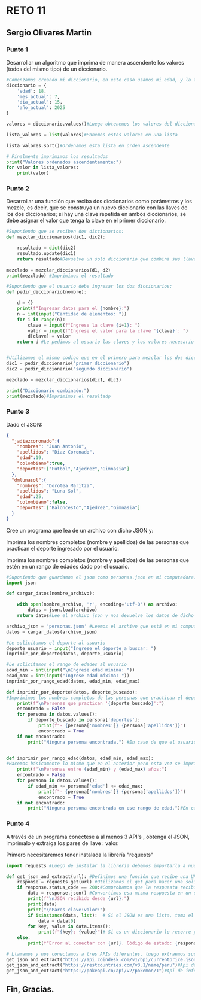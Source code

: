 # RETO 11
## Sergio Olivares Martin
### Punto 1
Desarrollar un algoritmo que imprima de manera ascendente los valores (todos del mismo tipo) de un diccionario.

```python
#Comenzamos creando mi diccionario, en este caso usamos mi edad, y la fecha del día de hoy.
diccionario = {
    'edad': 18,
    'mes_actual': 7,
    'dia_actual': 15,
    'año_actual': 2025
}

valores = diccionario.values()#Luego obtenemos los valores del diccionario

lista_valores = list(valores)#Ponemos estos valores en una lista

lista_valores.sort()#Ordenamos esta lista en orden ascendente

# Finalmente imprimimos los resultados
print("Valores ordenados ascendentemente:")
for valor in lista_valores:
    print(valor)

```
### Punto 2
Desarrollar una función que reciba dos diccionarios como parámetros y los mezcle, es decir, que se construya un nuevo diccionario con las llaves de los dos diccionarios; si hay una clave repetida en ambos diccionarios, se debe asignar el valor que tenga la clave en el primer diccionario.

```python
#Suponiendo que se reciben dos diccionarios:
def mezclar_diccionarios(dic1, dic2): 

    resultado = dict(dic2)
    resultado.update(dic1)
    return resultado#Devuelve un solo diccionario que combina sus llaves y valores, si hay claves repetidas utiliza el valor del primero diccionario
    
mezclado = mezclar_diccionarios(d1, d2)
print(mezclado) #Imprimimos el resultado
```
```python
#Suponiendo que el usuario debe ingresar los dos diccionarios:
def pedir_diccionario(nombre):

    d = {}
    print(f"Ingresar datos para el {nombre}:")
    n = int(input("Cantidad de elementos: "))
    for i in range(n):
        clave = input(f"Ingrese la clave {i+1}: ")
        valor = input(f"Ingrese el valor para la clave '{clave}': ")
        d[clave] = valor
    return d #Le pedimos al usuario las claves y los valores necesario para crear los dos diccionarios


#Utilizamos el mismo codigo que en el primero para mezclar los dos diccionarios ya creados y en caso de haber claves repetidas usar el valor del primer diccionario
dic1 = pedir_diccionario("primer diccionario")
dic2 = pedir_diccionario("segundo diccionario")

mezclado = mezclar_diccionarios(dic1, dic2)

print("Diccionario combinado:")
print(mezclado)#Imprimimos el resultadp
```
### Punto 3

Dado el JSON:
```json
{
  "jadiazcoronado":{
    "nombres": "Juan Antonio",
    "apellidos": "Diaz Coronado",
    "edad":19,
    "colombiano":true,
    "deportes":["Futbol","Ajedrez","Gimnasia"]
  },
  "dmlunasol":{
    "nombres": "Dorotea Maritza",
    "apellidos": "Luna Sol",
    "edad":25,
    "colombiano":false,
    "deportes":["Baloncesto","Ajedrez","Gimnasia"]
  }
}
```

Cree un programa que lea de un archivo con dicho JSON y:

Imprima los nombres completos (nombre y apellidos) de las personas que practican el deporte ingresado por el usuario.

Imprima los nombres completos (nombre y apellidos) de las personas que estén en un rango de edades dado por el usuario.

```python
#Suponiendo que guardamos el json como personas.json en mi computadora.
import json

def cargar_datos(nombre_archivo):

    with open(nombre_archivo, 'r', encoding='utf-8') as archivo:
        datos = json.load(archivo)
    return datos#Lee el archivo json y nos devuelve los datos de dicho archivo como diccionario

archivo_json = 'personas.json' #Leemos el archivo que está en mi computadora
datos = cargar_datos(archivo_json)

#Le solicitamos el deporte al usuario
deporte_usuario = input("Ingrese el deporte a buscar: ")
imprimir_por_deporte(datos, deporte_usuario)

#Le solicitamos el rango de edades al usuario
edad_min = int(input("\nIngrese edad mínima: "))
edad_max = int(input("Ingrese edad máxima: "))
imprimir_por_rango_edad(datos, edad_min, edad_max)

def imprimir_por_deporte(datos, deporte_buscado):
#Imprimimos los nombres completos de las personas que practican el deporte que el usuario asignó
    print(f"\nPersonas que practican '{deporte_buscado}':")
    encontrado = False
    for persona in datos.values():
        if deporte_buscado in persona['deportes']:
            print(f"- {persona['nombres']} {persona['apellidos']}")
            encontrado = True
    if not encontrado:
        print("Ninguna persona encontrada.") #En caso de que el usuario coloque un deporte que no está en el diccionario damos como mensaje "Ninguna persona encontrada"


def imprimir_por_rango_edad(datos, edad_min, edad_max):
#Hacemos básicamente lo mismo que en el anterior pero esta vez se imprimen los nombres en base a el rango de edad que nos de el usuario
    print(f"\nPersonas entre {edad_min} y {edad_max} años:")
    encontrado = False
    for persona in datos.values():
        if edad_min <= persona['edad'] <= edad_max:
            print(f"- {persona['nombres']} {persona['apellidos']}")
            encontrado = True
    if not encontrado:
        print("Ninguna persona encontrada en ese rango de edad.")#En caso de que el usuario coloque un rango de edad que no está en el diccionario damos como mensaje "Ninguna persona encontrada"
```
### Punto 4
A través de un programa conectese a al menos 3 API's , obtenga el JSON, imprimalo y extraiga los pares de llave : valor.

Primero necesitaremos tener instalada la librería "requests"

```python
import requests #Luego de instalar la libreria debemos importarla a nuestro código.

def get_json_and_extract(url): #Definimos una función que recibe una URL, obtiene el JSON y extrae las claves con sus valores.
    response = requests.get(url) #Utilizamos el get para hacer una solicitud HTTP a la url que ponemos acontinuanción
    if response.status_code == 200:#Comprobamos que la respuesta recibida sea exitosa
        data = response.json() #Convertimos esa misma respuesta en un diccionario o en una lista
        print(f"\nJSON recibido desde {url}:")
        print(data)
        print("\nPares clave:valor:")
        if isinstance(data, list):  # Si el JSON es una lista, toma el primer objeta para procesarlo
            data = data[0]
        for key, value in data.items():
            print(f"{key}: {value}")# Si es un diccionario lo recorre y muestra cada clave con su respectivo valo
    else:
        print(f"Error al conectar con {url}. Código de estado: {response.status_code}")#Si no puede concetarse con el url mostramos error.

# Llamamos y nos conectamos a tres APIs diferentes, luego extraemos sus datos
get_json_and_extract("https://api.coindesk.com/v1/bpi/currentprice.json")#Api que nos da el precio actual de bitcoin
get_json_and_extract("https://restcountries.com/v3.1/name/peru")#Api datos relevantes de países
get_json_and_extract("https://pokeapi.co/api/v2/pokemon/1")#Api de información sobre pokemon.
```

## Fin, Gracias.

